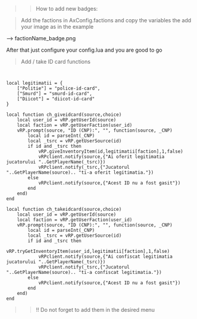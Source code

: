 
>> How to add new badges:

> Add the factions in AxConfig.factions and copy the variables the add your image as in the example

--> factionName_badge.png

After that just configure your config.lua and you are good to go


> Add / take ID card functions

```


local legitimatii = {
	["Politie"] = "police-id-card",
	["Smurd"] = "smurd-id-card",
	["Diicot"] = "diicot-id-card"
}

local function ch_giveidcard(source,choice)
	local user_id = vRP.getUserId(source)
	local faction = vRP.getUserFaction(user_id)
	vRP.prompt(source, "ID (CNP):", "", function(source, _CNP)
		local id = parseInt(_CNP)
		local _tsrc = vRP.getUserSource(id)
		if id and _tsrc then
			vRP.giveInventoryItem(id,legitimatii[faction],1,false)
			vRPclient.notify(source,{"Ai oferit legitimatia jucatorului "..GetPlayerName(_tsrc)})
			vRPclient.notify(_tsrc,{"Jucatorul "..GetPlayerName(source).. "ti-a oferit legitimatia."})
		else
			vRPclient.notify(source,{"Acest ID nu a fost gasit"})
		end
	end)
end

local function ch_takeidcard(source,choice)
	local user_id = vRP.getUserId(source)
	local faction = vRP.getUserFaction(user_id)
	vRP.prompt(source, "ID (CNP):", "", function(source, _CNP)
		local id = parseInt(_CNP)
		local _tsrc = vRP.getUserSource(id)
		if id and _tsrc then
			vRP.tryGetInventoryItem(user_id,legitimatii[faction],1,false)
			vRPclient.notify(source,{"Ai confiscat legitimatia jucatorului "..GetPlayerName(_tsrc)})
			vRPclient.notify(_tsrc,{"Jucatorul "..GetPlayerName(source).. "ti-a confiscat legitimatia."})
		else
			vRPclient.notify(source,{"Acest ID nu a fost gasit"})
		end
	end)
end

```

>> !! Do not forget to add them in the desired menu


